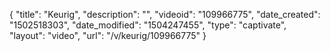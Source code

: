 {
    "title": "Keurig",
    "description": "",
    "videoid": "109966775",
    "date_created": "1502518303",
    "date_modified": "1504247455",
    "type": "captivate",
    "layout": "video",
    "url": "\/v\/keurig\/109966775"
}